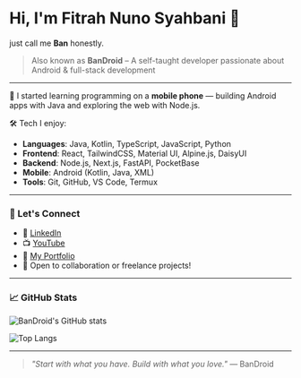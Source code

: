 # Hi, I'm Fitrah Nuno Syahbani 👋

just call me **Ban** honestly.

> Also known as **BanDroid** – A self-taught developer passionate about Android & full-stack development

---

🌱 I started learning programming on a **mobile phone** — building Android apps with Java and exploring the web with Node.js.

🛠️ Tech I enjoy:
- **Languages**: Java, Kotlin, TypeScript, JavaScript, Python
- **Frontend**: React, TailwindCSS, Material UI, Alpine.js, DaisyUI
- **Backend**: Node.js, Next.js, FastAPI, PocketBase
- **Mobile**: Android (Kotlin, Java, XML)
- **Tools**: Git, GitHub, VS Code, Termux

---

### 🔗 Let's Connect

- 💼 [LinkedIn](www.linkedin.com/in/fitrah-nuno-syahbani-597338236)
- 📺 [YouTube](https://www.youtube.com/@ban_droid)
- 🧠 [My Portfolio](https://kitalulus.com/u/fitrah-nuno-syahbani-kzgt)
- 💬 Open to collaboration or freelance projects!

---

### 📈 GitHub Stats

![BanDroid's GitHub stats](https://github-readme-stats.vercel.app/api?username=BanDroid&show_icons=true&theme=github_dark)

![Top Langs](https://github-readme-stats.vercel.app/api/top-langs/?username=BanDroid&layout=compact&theme=github_dark)

---

> _"Start with what you have. Build with what you love."_ — BanDroid

